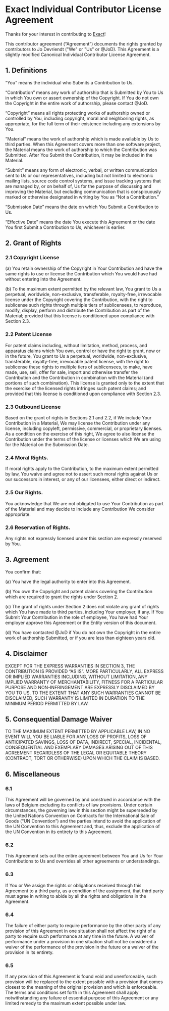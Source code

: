 # Exact Individual Contributor License Agreement

Thanks for your interest in contributing to [Exact](https://gitlab.com/nonfiction-software/exact)!

This contributor agreement (“Agreement”) documents the rights granted by contributors to Jo Devriendt ("We" or "Us" or
@JoD). This Agreement is a slightly modified Canonical Individual Contributor License Agreement.

## 1. Definitions

“You” means the individual who Submits a Contribution to Us.

“Contribution” means any work of authorship that is Submitted by You to Us in which You own or assert ownership of the
Copyright. If You do not own the Copyright in the entire work of authorship, please contact @JoD.

“Copyright” means all rights protecting works of authorship owned or controlled by You, including copyright, moral and
neighboring rights, as appropriate, for the full term of their existence including any extensions by You.

“Material” means the work of authorship which is made available by Us to third parties. When this Agreement covers more
than one software project, the Material means the work of authorship to which the Contribution was Submitted. After You
Submit the Contribution, it may be included in the Material.

“Submit” means any form of electronic, verbal, or written communication sent to Us or our representatives, including but
not limited to electronic mailing lists, source code control systems, and issue tracking systems that are managed by, or
on behalf of, Us for the purpose of discussing and improving the Material, but excluding communication that is
conspicuously marked or otherwise designated in writing by You as “Not a Contribution.”

“Submission Date” means the date on which You Submit a Contribution to Us.

“Effective Date” means the date You execute this Agreement or the date You first Submit a Contribution to Us, whichever
is earlier.

## 2. Grant of Rights

### 2.1 Copyright License

(a) You retain ownership of the Copyright in Your Contribution and have the same rights to use or license the
Contribution which You would have had without entering into the Agreement.

(b) To the maximum extent permitted by the relevant law, You grant to Us a perpetual, worldwide, non-exclusive,
transferable, royalty-free, irrevocable license under the Copyright covering the Contribution, with the right to
sublicense such rights through multiple tiers of sublicensees, to reproduce, modify, display, perform and distribute the
Contribution as part of the Material; provided that this license is conditioned upon compliance with Section 2.3.

### 2.2 Patent License

For patent claims including, without limitation, method, process, and apparatus claims which You own, control or have
the right to grant, now or in the future, You grant to Us a perpetual, worldwide, non-exclusive, transferable,
royalty-free, irrevocable patent license, with the right to sublicense these rights to multiple tiers of sublicensees,
to make, have made, use, sell, offer for sale, import and otherwise transfer the Contribution and the Contribution in
combination with the Material (and portions of such combination). This license is granted only to the extent that the
exercise of the licensed rights infringes such patent claims; and provided that this license is conditioned upon
compliance with Section 2.3.

### 2.3 Outbound License

Based on the grant of rights in Sections 2.1 and 2.2, if We include Your Contribution in a Material, We may license the
Contribution under any license, including copyleft, permissive, commercial, or proprietary licenses. As a condition on
the exercise of this right, We agree to also license the Contribution under the terms of the license or licenses which
We are using for the Material on the Submission Date.

### 2.4 Moral Rights.

If moral rights apply to the Contribution, to the maximum extent permitted by law, You waive and agree not to assert
such moral rights against Us or our successors in interest, or any of our licensees, either direct or indirect.

### 2.5 Our Rights.

You acknowledge that We are not obligated to use Your Contribution as part of the Material and may decide to include any
Contribution We consider appropriate.

### 2.6 Reservation of Rights.

Any rights not expressly licensed under this section are expressly reserved by You.

## 3. Agreement

You confirm that:

(a) You have the legal authority to enter into this Agreement.

(b) You own the Copyright and patent claims covering the Contribution which are required to grant the rights under
Section 2.

(c) The grant of rights under Section 2 does not violate any grant of rights which You have made to third parties,
including Your employer, if any. If You Submit Your Contribution in the role of employee, You have had Your employer
approve this Agreement or the Entity version of this document.

(d) You have contacted @JoD if You do not own the Copyright in the entire work of authorship Submitted, or if you are
less than eighteen years old.

## 4. Disclaimer

EXCEPT FOR THE EXPRESS WARRANTIES IN SECTION 3, THE CONTRIBUTION IS PROVIDED “AS IS”. MORE PARTICULARLY, ALL EXPRESS OR
IMPLIED WARRANTIES INCLUDING, WITHOUT LIMITATION, ANY IMPLIED WARRANTY OF MERCHANTABILITY, FITNESS FOR A PARTICULAR
PURPOSE AND NON-INFRINGEMENT ARE EXPRESSLY DISCLAIMED BY YOU TO US. TO THE EXTENT THAT ANY SUCH WARRANTIES CANNOT BE
DISCLAIMED, SUCH WARRANTY IS LIMITED IN DURATION TO THE MINIMUM PERIOD PERMITTED BY LAW.

## 5. Consequential Damage Waiver

TO THE MAXIMUM EXTENT PERMITTED BY APPLICABLE LAW, IN NO EVENT WILL YOU BE LIABLE FOR ANY LOSS OF PROFITS, LOSS OF
ANTICIPATED SAVINGS, LOSS OF DATA, INDIRECT, SPECIAL, INCIDENTAL, CONSEQUENTIAL AND EXEMPLARY DAMAGES ARISING OUT OF
THIS AGREEMENT REGARDLESS OF THE LEGAL OR EQUITABLE THEORY (CONTRACT, TORT OR OTHERWISE) UPON WHICH THE CLAIM IS BASED.

## 6. Miscellaneous

### 6.1

This Agreement will be governed by and construed in accordance with the laws of Belgium excluding its conflicts of law
provisions. Under certain circumstances, the governing law in this section might be superseded by the United Nations
Convention on Contracts for the International Sale of Goods (“UN Convention”) and the parties intend to avoid the
application of the UN Convention to this Agreement and, thus, exclude the application of the UN Convention in its
entirety to this Agreement.

### 6.2

This Agreement sets out the entire agreement between You and Us for Your Contributions to Us and overrides all other
agreements or understandings.

### 6.3

If You or We assign the rights or obligations received through this Agreement to a third party, as a condition of the
assignment, that third party must agree in writing to abide by all the rights and obligations in the Agreement.

### 6.4

The failure of either party to require performance by the other party of any provision of this Agreement in one
situation shall not affect the right of a party to require such performance at any time in the future. A waiver of
performance under a provision in one situation shall not be considered a waiver of the performance of the provision in
the future or a waiver of the provision in its entirety.

### 6.5

If any provision of this Agreement is found void and unenforceable, such provision will be replaced to the extent
possible with a provision that comes closest to the meaning of the original provision and which is enforceable. The
terms and conditions set forth in this Agreement shall apply notwithstanding any failure of essential purpose of this
Agreement or any limited remedy to the maximum extent possible under law.